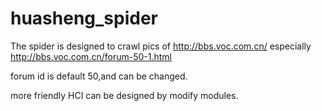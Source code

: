 # huasheng_spider

The spider is designed to crawl pics of http://bbs.voc.com.cn/
especially http://bbs.voc.com.cn/forum-50-1.html

forum id is default 50,and can be changed.

more friendly HCI can be designed by modify modules. 
